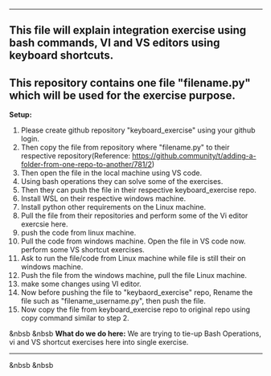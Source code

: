 -----------------------------------------------------------------
This file will explain integration exercise using bash commands, VI and VS editors using keyboard shortcuts.
-----------------------------------------------------------------

This repository contains one file "filename.py" which will be used for the exercise purpose.
----------------------------------------------------------------------------------------------------------------------
**Setup:**
1. Please create github repository "keyboard_exercise" using your github login.
2. Then copy the file from repository where "filename.py" to their respective repository(Reference: https://github.community/t/adding-a-folder-from-one-repo-to-another/781/2)
3. Then open the file in the local machine using VS code.
4. Using bash operations they can solve some of the exercises.
5. Then they can push the file in their respective keyboard_exercise repo.
6. Install WSL on their respective windows machine.
7. Install python other requirements on the Linux machine.
8. Pull the file from their repositories and perform some of the Vi editor exercsie here.
9. push the code from linux machine.
10. Pull the code from windows machine. Open the file in VS code now. perform some VS shortcut exercises.
11. Ask to run the file/code from Linux machine while file is still their on windows machine.
12. Push the file from the windows machine, pull the file Linux machine.
13. make some changes using VI editor.
14. Now before pushing the file to "keybaord_exercise" repo, Rename the file such as "filename_username.py", then push the file.
15. Now copy the file from keyboard_exercise repo to original repo using copy command similar to step 2.

&nbsb &nbsb
**What do we do here:**
We are trying to tie-up Bash Operations, vi and VS shortcut exercises here into single exercise.

----------------------------------------------------------------------------------------------------------------------
&nbsb &nbsb